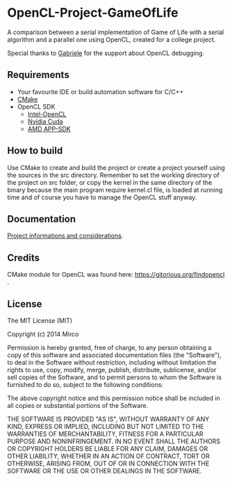 OpenCL-Project-GameOfLife
=========================

A comparison between a serial implementation of Game of Life with a serial algorithm and a parallel one using OpenCL, created for a college project. 

Special thanks to [Gabriele](https://github.com/Gabriele91) for the support about OpenCL debugging.

## Requirements

* Your favourite IDE or build automation software for C/C++
* [CMake](http://www.cmake.org/)
* OpenCL SDK
  * [Intel-OpenCL](https://software.intel.com/en-us/intel-opencl)
  * [Nvidia Cuda](https://developer.nvidia.com/cuda-zone)
  * [AMD APP-SDK](http://developer.amd.com/tools-and-sdks/opencl-zone/amd-accelerated-parallel-processing-app-sdk/)

## How to build

Use CMake to create and build the project or create a project yourself using the sources in the src directory. Remember to set the working directory of the project on src folder, or copy the kernel in the same directory of the binary because the main program require kernel.cl file, is loaded at running time and of course you have to manage the OpenCL stuff anyway.

## Documentation

[Project informations and considerations](https://github.com/MircoT/OpenCL-Project-GameOfLife/blob/master/DOCUMENTATION.md).

## Credits

CMake module for OpenCL was found here: https://gitorious.org/findopencl .

## License

The MIT License (MIT)

Copyright (c) 2014 Mirco

Permission is hereby granted, free of charge, to any person obtaining a copy
of this software and associated documentation files (the "Software"), to deal
in the Software without restriction, including without limitation the rights
to use, copy, modify, merge, publish, distribute, sublicense, and/or sell
copies of the Software, and to permit persons to whom the Software is
furnished to do so, subject to the following conditions:

The above copyright notice and this permission notice shall be included in all
copies or substantial portions of the Software.

THE SOFTWARE IS PROVIDED "AS IS", WITHOUT WARRANTY OF ANY KIND, EXPRESS OR
IMPLIED, INCLUDING BUT NOT LIMITED TO THE WARRANTIES OF MERCHANTABILITY,
FITNESS FOR A PARTICULAR PURPOSE AND NONINFRINGEMENT. IN NO EVENT SHALL THE
AUTHORS OR COPYRIGHT HOLDERS BE LIABLE FOR ANY CLAIM, DAMAGES OR OTHER
LIABILITY, WHETHER IN AN ACTION OF CONTRACT, TORT OR OTHERWISE, ARISING FROM,
OUT OF OR IN CONNECTION WITH THE SOFTWARE OR THE USE OR OTHER DEALINGS IN THE
SOFTWARE.
